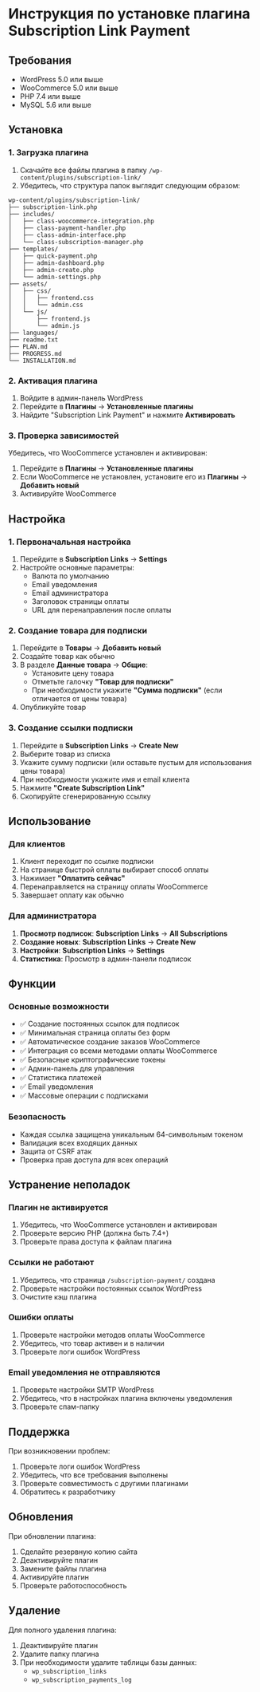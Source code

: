 # Инструкция по установке плагина Subscription Link Payment

## Требования

- WordPress 5.0 или выше
- WooCommerce 5.0 или выше  
- PHP 7.4 или выше
- MySQL 5.6 или выше

## Установка

### 1. Загрузка плагина

1. Скачайте все файлы плагина в папку `/wp-content/plugins/subscription-link/`
2. Убедитесь, что структура папок выглядит следующим образом:

```
wp-content/plugins/subscription-link/
├── subscription-link.php
├── includes/
│   ├── class-woocommerce-integration.php
│   ├── class-payment-handler.php
│   ├── class-admin-interface.php
│   └── class-subscription-manager.php
├── templates/
│   ├── quick-payment.php
│   ├── admin-dashboard.php
│   ├── admin-create.php
│   └── admin-settings.php
├── assets/
│   ├── css/
│   │   ├── frontend.css
│   │   └── admin.css
│   └── js/
│       ├── frontend.js
│       └── admin.js
├── languages/
├── readme.txt
├── PLAN.md
├── PROGRESS.md
└── INSTALLATION.md
```

### 2. Активация плагина

1. Войдите в админ-панель WordPress
2. Перейдите в **Плагины** → **Установленные плагины**
3. Найдите "Subscription Link Payment" и нажмите **Активировать**

### 3. Проверка зависимостей

Убедитесь, что WooCommerce установлен и активирован:
1. Перейдите в **Плагины** → **Установленные плагины**
2. Если WooCommerce не установлен, установите его из **Плагины** → **Добавить новый**
3. Активируйте WooCommerce

## Настройка

### 1. Первоначальная настройка

1. Перейдите в **Subscription Links** → **Settings**
2. Настройте основные параметры:
   - Валюта по умолчанию
   - Email уведомления
   - Email администратора
   - Заголовок страницы оплаты
   - URL для перенаправления после оплаты

### 2. Создание товара для подписки

1. Перейдите в **Товары** → **Добавить новый**
2. Создайте товар как обычно
3. В разделе **Данные товара** → **Общие**:
   - Установите цену товара
   - Отметьте галочку **"Товар для подписки"**
   - При необходимости укажите **"Сумма подписки"** (если отличается от цены товара)
4. Опубликуйте товар

### 3. Создание ссылки подписки

1. Перейдите в **Subscription Links** → **Create New**
2. Выберите товар из списка
3. Укажите сумму подписки (или оставьте пустым для использования цены товара)
4. При необходимости укажите имя и email клиента
5. Нажмите **"Create Subscription Link"**
6. Скопируйте сгенерированную ссылку

## Использование

### Для клиентов

1. Клиент переходит по ссылке подписки
2. На странице быстрой оплаты выбирает способ оплаты
3. Нажимает **"Оплатить сейчас"**
4. Перенаправляется на страницу оплаты WooCommerce
5. Завершает оплату как обычно

### Для администратора

1. **Просмотр подписок**: **Subscription Links** → **All Subscriptions**
2. **Создание новых**: **Subscription Links** → **Create New**
3. **Настройки**: **Subscription Links** → **Settings**
4. **Статистика**: Просмотр в админ-панели подписок

## Функции

### Основные возможности

- ✅ Создание постоянных ссылок для подписок
- ✅ Минимальная страница оплаты без форм
- ✅ Автоматическое создание заказов WooCommerce
- ✅ Интеграция со всеми методами оплаты WooCommerce
- ✅ Безопасные криптографические токены
- ✅ Админ-панель для управления
- ✅ Статистика платежей
- ✅ Email уведомления
- ✅ Массовые операции с подписками

### Безопасность

- Каждая ссылка защищена уникальным 64-символьным токеном
- Валидация всех входящих данных
- Защита от CSRF атак
- Проверка прав доступа для всех операций

## Устранение неполадок

### Плагин не активируется

1. Убедитесь, что WooCommerce установлен и активирован
2. Проверьте версию PHP (должна быть 7.4+)
3. Проверьте права доступа к файлам плагина

### Ссылки не работают

1. Убедитесь, что страница `/subscription-payment/` создана
2. Проверьте настройки постоянных ссылок WordPress
3. Очистите кэш плагина

### Ошибки оплаты

1. Проверьте настройки методов оплаты WooCommerce
2. Убедитесь, что товар активен и в наличии
3. Проверьте логи ошибок WordPress

### Email уведомления не отправляются

1. Проверьте настройки SMTP WordPress
2. Убедитесь, что в настройках плагина включены уведомления
3. Проверьте спам-папку

## Поддержка

При возникновении проблем:

1. Проверьте логи ошибок WordPress
2. Убедитесь, что все требования выполнены
3. Проверьте совместимость с другими плагинами
4. Обратитесь к разработчику

## Обновления

При обновлении плагина:

1. Сделайте резервную копию сайта
2. Деактивируйте плагин
3. Замените файлы плагина
4. Активируйте плагин
5. Проверьте работоспособность

## Удаление

Для полного удаления плагина:

1. Деактивируйте плагин
2. Удалите папку плагина
3. При необходимости удалите таблицы базы данных:
   - `wp_subscription_links`
   - `wp_subscription_payments_log`
